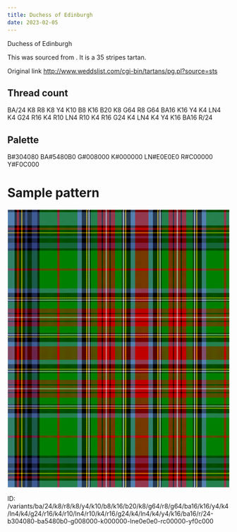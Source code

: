 ```yaml
---
title: Duchess of Edinburgh
date: 2023-02-05
---
```

Duchess of Edinburgh

This was sourced from <no value>.  It is a 35 stripes tartan.

Original link http://www.weddslist.com/cgi-bin/tartans/pg.pl?source=sts

## Thread count
BA/24 K8 R8 K8 Y4 K10 B8 K16 B20 K8 G64 R8 G64 BA16 K16 Y4 K4 LN4 K4 G24 R16 K4 R10 LN4 R10 K4 R16 G24 K4 LN4 K4 Y4 K16 BA16 R/24

## Palette
B#304080 BA#5480B0 G#008000 K#000000 LN#E0E0E0 R#C00000 Y#F0C000

# Sample pattern

![Tartan detail](tartan.png "BA/24 K8 R8 K8 Y4 K10 B8 K16 B20 K8 G64 R8 G64 BA16 K16 Y4 K4 LN4 K4 G24 R16 K4 R10 LN4 R10 K4 R16 G24 K4 LN4 K4 Y4 K16 BA16 R/24 tartan")

ID: /variants/ba/24/k8/r8/k8/y4/k10/b8/k16/b20/k8/g64/r8/g64/ba16/k16/y4/k4/ln4/k4/g24/r16/k4/r10/ln4/r10/k4/r16/g24/k4/ln4/k4/y4/k16/ba16/r/24-b304080-ba5480b0-g008000-k000000-lne0e0e0-rc00000-yf0c000